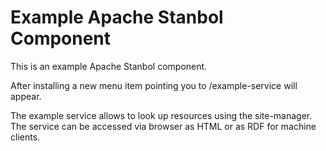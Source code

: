 Example Apache Stanbol Component
===========

This is an example Apache Stanbol component.

After installing a new menu item pointing you to /example-service will appear.

The example service allows to look up resources using the site-manager. The 
service can be accessed via browser as HTML or as RDF for machine clients.
